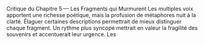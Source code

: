 Critique du Chapitre 5 — Les Fragments qui Murmurent Les multiples voix apportent une richesse poétique, mais la profusion de métaphores nuit à la clarté. Élaguer certaines descriptions permettrait de mieux distinguer chaque fragment. Un rythme plus syncopé mettrait en valeur la fragilité des souvenirs et accentuerait leur urgence. Les
